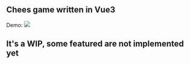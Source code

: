 
## Chees game written in Vue3

Demo:
![](gifs/chess.gif)

## It's a WIP, some featured are not implemented yet